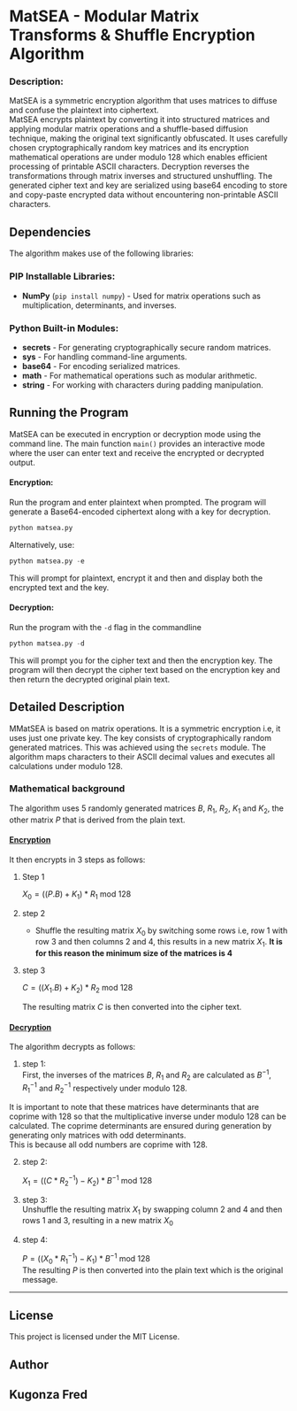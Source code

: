 # MatSEA - Modular Matrix Transforms & Shuffle Encryption Algorithm

<!--## **Disclaimer**  
This project was submitted as a Python project to Harvard's introduction to programming with Python - CS50P by **Kugonza Fred**. <span style = "color: red;"> **DO NOT SUBMIT THIS PROJECT AS YOUR OWN TO CS50P** </span>  
MATSEA is a simple encryption algorithm, an improved version of the Hill Cipher and by no means immune to cryptanalysis as cryptanalysts have not analysed it. -->
### Description: 
MatSEA is a symmetric encryption algorithm that uses matrices to diffuse and confuse the plaintext into ciphertext.  
MatSEA encrypts plaintext by converting it into structured matrices and applying modular matrix operations and a shuffle-based diffusion technique, making the original text significantly obfuscated. It uses carefully chosen cryptographically random key matrices and its encryption mathematical operations are under modulo 128 which enables efficient processing of printable ASCII characters. Decryption reverses the transformations through matrix inverses and structured unshuffling. The generated cipher text and key are serialized using base64 encoding to store and copy-paste encrypted data without encountering non-printable ASCII characters.

## Dependencies
The algorithm makes use of the following libraries:

### **PIP Installable Libraries:**
- **NumPy** (`pip install numpy`) - Used for matrix operations such as multiplication, determinants, and inverses.

### **Python Built-in Modules:**
- **secrets** - For generating cryptographically secure random matrices.
- **sys** - For handling command-line arguments.
- **base64** - For encoding serialized matrices.
- **math** - For mathematical operations such as modular arithmetic.
- **string** - For working with characters during padding manipulation.

## Running the Program
MatSEA can be executed in encryption or decryption mode using the command line. The main function `main()` provides an interactive mode where the user can enter text and receive the encrypted or decrypted output.

#### **Encryption:**
Run the program and enter plaintext when prompted. The program will generate a Base64-encoded ciphertext along with a key for decryption.
```py
python matsea.py
```
Alternatively, use:
```python
python matsea.py -e
```
This will prompt for plaintext, encrypt it and then and display both the encrypted text and the key.

#### **Decryption:**
Run the program with the `-d` flag in the commandline 
```py
python matsea.py -d
```
This will prompt you for the cipher text and then the encryption key. The program will then decrypt the cipher text based on the encryption key and then return the decrypted original plain text. 


## Detailed Description
MMatSEA is based on matrix operations. It is a symmetric encryption i.e, it uses just one private key. The key consists of cryptographically random generated matrices. This was achieved using the `secrets` module. The algorithm maps characters to their ASCII decimal values and executes all calculations under modulo 128.


### Mathematical background
The algorithm uses 5 randomly generated matrices $B$, $R_1$, $R_2$, $K_1$ and $K_2$, the other matrix $P$ that is derived from the plain text.

#### **<u>Encryption</u>**
It then encrypts in 3 steps as follows:  
1. Step 1 

    $X_0 = \Big((P.B)+ K_1\Big) * R_1 \text{ mod } 128$  

2. step 2 

    - Shuffle the resulting matrix $X_0$ by switching some rows i.e, row 1 with row 3 and then columns 2 and 4, this results in a new matrix $X_1$. **It is for this reason the minimum size of the matrices is 4** 

3. step 3

    $C = \Big((X_1.B)+ K_2\Big) * R_2 \text{ mod } 128$  

    The resulting matrix $C$ is then converted into the cipher text.  

#### **<u>Decryption</u>**
The algorithm decrypts as follows: 

1. step 1:  
First, the inverses of the matrices $B$, $R_1$ and $R_2$ are calculated as $B^{-1}$, $R_1^{-1}$ and $R_2^{-1}$  respectively under modulo 128.

It is important to note that these matrices have determinants that are coprime with 128 so that the multiplicative inverse under modulo 128 can be calculated. The coprime determinants are ensured during generation by generating only matrices with odd determinants.  
This is because all odd numbers are coprime with 128.

2. step 2:  

    $X_1 = \Big((C * R_2^{-1}) - K_2\Big) * B^{-1} \text{ mod } 128$

3. step 3:  
Unshuffle the resulting matrix $X_1$ by swapping column 2 and 4 and then rows 1 and 3, resulting in a new matrix $X_0$

4. step 4:  

    $P = \Big((X_0 * R_1^{-1}) - K_1 \Big) * B^{-1} \text{ mod } 128$  
    The resulting $P$ is then converted into the plain text which is the original message.

---
## License
This project is licensed under the MIT License.

## Author  

**Kugonza Fred**
---



